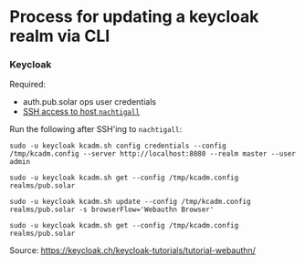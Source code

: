 # Process for updating a keycloak realm via CLI

### Keycloak

Required:

- auth.pub.solar ops user credentials
- [SSH access to host `nachtigall`](../administrative-access.md#ssh-access)

Run the following after SSH'ing to `nachtigall`:

```
sudo -u keycloak kcadm.sh config credentials --config /tmp/kcadm.config --server http://localhost:8080 --realm master --user admin

sudo -u keycloak kcadm.sh get --config /tmp/kcadm.config realms/pub.solar

sudo -u keycloak kcadm.sh update --config /tmp/kcadm.config realms/pub.solar -s browserFlow='Webauthn Browser'

sudo -u keycloak kcadm.sh get --config /tmp/kcadm.config realms/pub.solar
```

Source: https://keycloak.ch/keycloak-tutorials/tutorial-webauthn/

